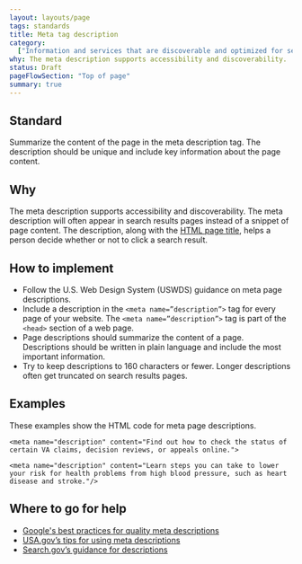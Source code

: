 ```yaml
---
layout: layouts/page
tags: standards
title: Meta tag description
category:
  ["Information and services that are discoverable and optimized for search"]
why: The meta description supports accessibility and discoverability. 
status: Draft
pageFlowSection: "Top of page"
summary: true
---
```


## Standard

Summarize the content of the page in the meta description tag. The description should be unique and include key information about the page content.

## Why

The meta description supports accessibility and discoverability. The meta description will often appear in search results pages instead of a snippet of page content. The description, along with the [HTML page title](html-page-title), helps a person decide whether or not to click a search result.

## How to implement

- Follow the U.S. Web Design System (USWDS) guidance on meta page descriptions. 
- Include a description in the `<meta name=”description”>` tag for every page of your website. The `<meta name=”description”>` tag is part of the `<head>` section of a web page.
- Page descriptions should summarize the content of a page. Descriptions should be written in plain language and include the most important information.
- Try to keep descriptions to 160 characters or fewer. Longer descriptions often get truncated on search results pages. 


## Examples

These examples show the HTML code for meta page descriptions.

```<meta name="description" content="Find out how to check the status of certain VA claims, decision reviews, or appeals online.">```
        
```<meta name="description" content="Learn steps you can take to lower your risk for health problems from high blood pressure, such as heart disease and stroke."/>```

## Where to go for help

- [Google's best practices for quality meta descriptions](https://developers.google.com/search/docs/appearance/snippet#meta-descriptions)
- [USA.gov’s tips for using meta descriptions](https://blog.usa.gov/three-tips-for-using-meta-descriptions)
- [Search.gov’s guidance for descriptions](https://search.gov/indexing/metadata.html#description)
